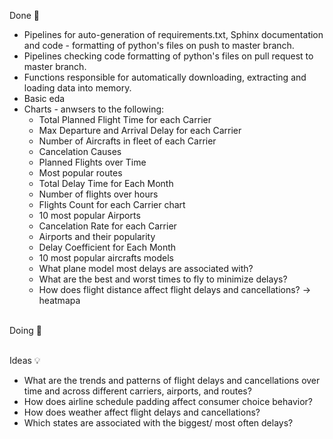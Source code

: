 Done 🎉
<ul>
    <li>Pipelines for auto-generation of requirements.txt, Sphinx documentation and code - formatting of python's files on push to master branch.</li>
    <li>Pipelines checking code formatting of python's files on pull request to master branch.</li>
    <li>Functions responsible for automatically downloading, extracting and loading data into memory.</li>
    <li>Basic eda</li>
    <li>Charts - anwsers to the following:
        <ul>
            <li>Total Planned Flight Time for each Carrier</li>
            <li>Max Departure and Arrival Delay for each Carrier</li>
            <li>Number of Aircrafts in fleet of each Carrier</li>
            <li>Cancelation Causes</li>
            <li>Planned Flights over Time</li>
            <li>Most popular routes</li>
            <li>Total Delay Time for Each Month</li>
            <li>Number of flights over hours</li>
            <li>Flights Count for each Carrier chart</li>
            <li>10 most popular Airports</li>
            <li>Cancelation Rate for each Carrier</li>
            <li>Airports and their popularity</li>                                            
            <li>Delay Coefficient for Each Month</li>
            <li>10 most popular aircrafts models</li>
            <li>What plane model most delays are associated with?</li>
            <li>What are the best and worst times to fly to minimize delays?</li>
            <li>How does flight distance affect flight delays and cancellations? -> heatmapa</li> 
        </ul>
    </li>
</ul>
<br>
Doing 🥸
<ul>
</ul>
<br>
Ideas 💡
<ul>  
    <li>What are the trends and patterns of flight delays and cancellations over time and across different carriers, airports, and routes?</li>
    <li>How does airline schedule padding affect consumer choice behavior?</li>
    <li>How does weather affect flight delays and cancellations?</li>
    <li>Which states are associated with the biggest/ most often delays?</li>
</ul>
